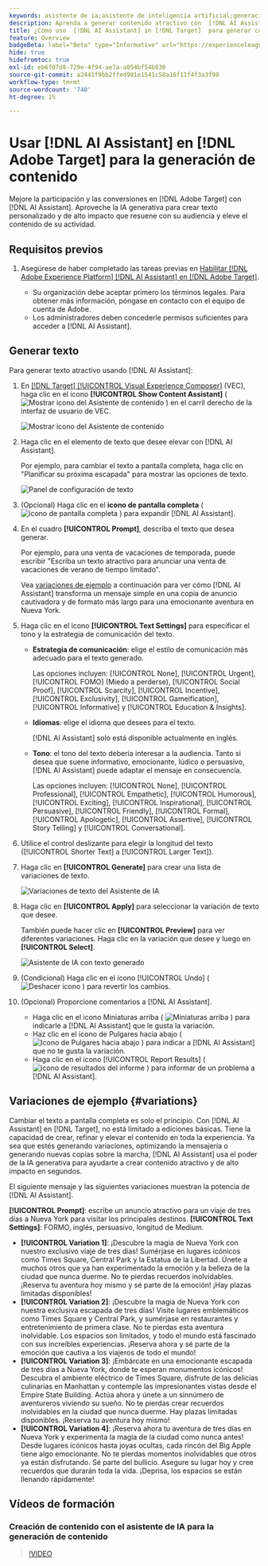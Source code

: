 ```yaml
---
keywords: asistente de ia;asistente de inteligencia artificial;generación de contenido;acelerador de contenido;generación de contenido;generar contenido
description: Aprenda a generar contenido atractivo con  [!DNL AI Assistant].
title: ¿Cómo uso  [!DNL AI Assistant] in [!DNL Target]  para generar contenido atractivo?
feature: Overview
badgeBeta: label="Beta" type="Informative" url="https://experienceleague.adobe.com/docs/target/using/introduction/intro.html?lang=es#beta newtab=true" tooltip="¿Qué son las funciones beta en  [!DNL Adobe Target]?"
hide: true
hidefromtoc: true
exl-id: eb6f07d8-729e-4f94-ae7a-a054bf54b030
source-git-commit: a2441f9bb2ffed981e1541c58a16f11f4f3a3f90
workflow-type: tm+mt
source-wordcount: '740'
ht-degree: 1%

---
```


# Usar [!DNL AI Assistant] en [!DNL Adobe Target] para la generación de contenido

Mejore la participación y las conversiones en [!DNL Adobe Target] con [!DNL AI Assistant]. Aproveche la IA generativa para crear texto personalizado y de alto impacto que resuene con su audiencia y eleve el contenido de su actividad.

## Requisitos previos  

1. Asegúrese de haber completado las tareas previas en [Habilitar [!DNL Adobe Experience Platform] [!DNL AI Assistant] en [!DNL Adobe Target]](/help/main/c-intro/enabling-ai-assistant.md).

   * Su organización debe aceptar primero los términos legales. Para obtener más información, póngase en contacto con el equipo de cuenta de Adobe.
   * Los administradores deben concederle permisos suficientes para acceder a [!DNL AI Assistant].

## Generar texto

Para generar texto atractivo usando [!DNL AI Assistant]:

1. En [[!DNL Target] [!UICONTROL Visual Experience Composer]](/help/main/c-experiences/c-visual-experience-composer/viztarget-options.md) (VEC), haga clic en el icono **[!UICONTROL Show Content Assistant]** ( ![Mostrar icono del Asistente de contenido](/help/main/assets/icons/MagicWand.svg) ) en el carril derecho de la interfaz de usuario de VEC.

   ![Mostrar icono del Asistente de contenido](/help/main/c-intro/assets/ai-assistant-conntet-generation-icon.png)

1. Haga clic en el elemento de texto que desee elevar con [!DNL AI Assistant].

   Por ejemplo, para cambiar el texto a pantalla completa, haga clic en &quot;Planificar su próxima escapada&quot; para mostrar las opciones de texto.

   ![Panel de configuración de texto](/help/main/c-intro/assets/ai-text-settings.png)

1. (Opcional) Haga clic en el **icono de pantalla completa** ( ![icono de pantalla completa](/help/main/assets/icons/FullScreen.svg) ) para expandir [!DNL AI Assistant].

1. En el cuadro **[!UICONTROL Prompt]**, describa el texto que desea generar.

   Por ejemplo, para una venta de vacaciones de temporada, puede escribir &quot;Escriba un texto atractivo para anunciar una venta de vacaciones de verano de tiempo limitado&quot;.

   Vea [variaciones de ejemplo](#variations) a continuación para ver cómo [!DNL AI Assistant] transforma un mensaje simple en una copia de anuncio cautivadora y de formato más largo para una emocionante aventura en Nueva York.

1. Haga clic en el icono **[!UICONTROL Text Settings]** para especificar el tono y la estrategia de comunicación del texto.

   * **Estrategia de comunicación**: elige el estilo de comunicación más adecuado para el texto generado.

     Las opciones incluyen: [!UICONTROL None], [!UICONTROL Urgent], [!UICONTROL FOMO] (Miedo a perderse), [!UICONTROL Social Proof], [!UICONTROL Scarcity], [!UICONTROL Incentive], [!UICONTROL Exclusivity], [!UICONTROL Gameification], [!UICONTROL Informative] y [!UICONTROL Education & Insights].

   * **Idiomas**: elige el idioma que desees para el texto.

     [!DNL AI Assistant] solo está disponible actualmente en inglés.

   * **Tono**: el tono del texto debería interesar a la audiencia. Tanto si desea que suene informativo, emocionante, lúdico o persuasivo, [!DNL AI Assistant] puede adaptar el mensaje en consecuencia.

     Las opciones incluyen: [!UICONTROL None], [!UICONTROL Professional], [!UICONTROL Empathetic], [!UICONTROL Humorous], [!UICONTROL Exciting], [!UICONTROL Inspirational], [!UICONTROL Persuasive], [!UICONTROL Friendly], [!UICONTROL Formal], [!UICONTROL Apologetic], [!UICONTROL Assertive], [!UICONTROL &#x200B; Story Telling] y [!UICONTROL Conversational].

1. Utilice el control deslizante para elegir la longitud del texto ([!UICONTROL Shorter Text] a [!UICONTROL Larger Text]).

1. Haga clic en **[!UICONTROL Generate]** para crear una lista de variaciones de texto.

   ![Variaciones de texto del Asistente de IA](/help/main/c-intro/assets/ai-variations-text.png)

1. Haga clic en **[!UICONTROL Apply]** para seleccionar la variación de texto que desee.

   También puede hacer clic en **[!UICONTROL Preview]** para ver diferentes variaciones. Haga clic en la variación que desee y luego en **[!UICONTROL Select]**.

   ![Asistente de IA con texto generado](/help/main/c-intro/assets/ai-text-done.png)

1. (Condicional) Haga clic en el icono [!UICONTROL Undo] ( ![Deshacer icono](/help/main/assets/icons/Undo.svg) ) para revertir los cambios.

1. (Opcional) Proporcione comentarios a [!DNL AI Assistant].

   * Haga clic en el icono Miniaturas arriba ( ![Miniaturas arriba](/help/main/assets/icons/ThumbUp.svg) ) para indicarle a [!DNL AI Assistant] que le gusta la variación.
   * Haz clic en el icono de Pulgares hacia abajo ( ![Icono de Pulgares hacia abajo](/help/main/assets/icons/ThumbDown.svg) ) para indicar a [!DNL AI Assistant] que no te gusta la variación.
   * Haga clic en el icono [!UICONTROL Report Results] ( ![icono de resultados del informe](/help/main/assets/icons/Flag.svg) ) para informar de un problema a [!DNL AI Assistant].

## Variaciones de ejemplo {#variations}

Cambiar el texto a pantalla completa es solo el principio. Con [!DNL AI Assistant] en [!DNL Target], no está limitado a ediciones básicas. Tiene la capacidad de crear, refinar y elevar el contenido en toda la experiencia. Ya sea que estés generando variaciones, optimizando la mensajería o generando nuevas copias sobre la marcha, [!DNL AI Assistant] usa el poder de la IA generativa para ayudarte a crear contenido atractivo y de alto impacto en segundos.

El siguiente mensaje y las siguientes variaciones muestran la potencia de [!DNL AI Assistant].

**[!UICONTROL Prompt]**: escribe un anuncio atractivo para un viaje de tres días a Nueva York para visitar los principales destinos.
**[!UICONTROL Text Settings]**: FORMO, inglés, persuasivo, longitud de Medium.
* **[!UICONTROL Variation 1]**: ¡Descubre la magia de Nueva York con nuestro exclusivo viaje de tres días! Sumérjase en lugares icónicos como Times Square, Central Park y la Estatua de la Libertad. Únete a muchos otros que ya han experimentado la emoción y la belleza de la ciudad que nunca duerme. No te pierdas recuerdos inolvidables. ¡Reserva tu aventura hoy mismo y sé parte de la emoción! ¡Hay plazas limitadas disponibles!
* **[!UICONTROL Variation 2]**: ¡Descubre la magia de Nueva York con nuestra exclusiva escapada de tres días! Visite lugares emblemáticos como Times Square y Central Park, y sumérjase en restaurantes y entretenimiento de primera clase. No te pierdas esta aventura inolvidable. Los espacios son limitados, y todo el mundo está fascinado con sus increíbles experiencias. ¡Reserva ahora y sé parte de la emoción que cautiva a los viajeros de todo el mundo!
* **[!UICONTROL Variation 3]**: ¡Embárcate en una emocionante escapada de tres días a Nueva York, donde te esperan monumentos icónicos! Descubra el ambiente eléctrico de Times Square, disfrute de las delicias culinarias en Manhattan y contemple las impresionantes vistas desde el Empire State Building. Actúa ahora y únete a un sinnúmero de aventureros viviendo su sueño. No te pierdas crear recuerdos inolvidables en la ciudad que nunca duerme. Hay plazas limitadas disponibles. ¡Reserva tu aventura hoy mismo!
* **[!UICONTROL Variation 4]**: ¡Reserva ahora tu aventura de tres días en Nueva York y experimenta la magia de la ciudad como nunca antes! Desde lugares icónicos hasta joyas ocultas, cada rincón del Big Apple tiene algo emocionante. No te pierdas momentos inolvidables que otros ya están disfrutando. Sé parte del bullicio. Asegure su lugar hoy y cree recuerdos que durarán toda la vida. ¡Deprisa, los espacios se están llenando rápidamente!

## Vídeos de formación

### Creación de contenido con el asistente de IA para la generación de contenido

>[!VIDEO](https://video.tv.adobe.com/v/3434638/?learn=on&captions=spa">https://video.tv.adobe.com/v/3434638/?learn=on&captions=spa)
